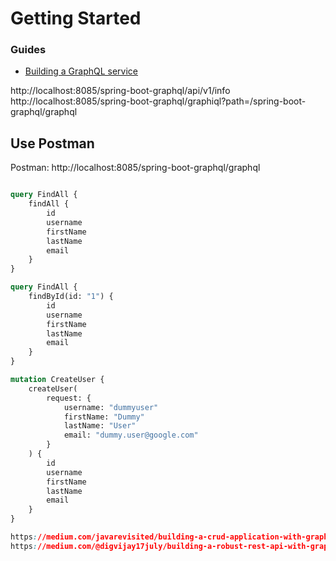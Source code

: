 # Getting Started

### Guides
* [Building a GraphQL service](https://spring.io/guides/gs/graphql-server/)

http://localhost:8085/spring-boot-graphql/api/v1/info
http://localhost:8085/spring-boot-graphql/graphiql?path=/spring-boot-graphql/graphql

## Use Postman
Postman: http://localhost:8085/spring-boot-graphql/graphql

```graphql

query FindAll {
    findAll {
        id
        username
        firstName
        lastName
        email
    }
}

query FindAll {
    findById(id: "1") {
        id
        username
        firstName
        lastName
        email
    }
}

mutation CreateUser {
    createUser(
        request: {
            username: "dummyuser"
            firstName: "Dummy"
            lastName: "User"
            email: "dummy.user@google.com"
        }
    ) {
        id
        username
        firstName
        lastName
        email
    }
}

```


```css
https://medium.com/javarevisited/building-a-crud-application-with-graphql-and-springboot-11dd719e4a5e
https://medium.com/@digvijay17july/building-a-robust-rest-api-with-graphql-and-spring-boot-using-h2-database-8935ceed264d
```